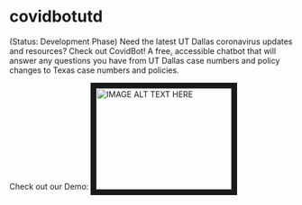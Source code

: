 # covidbotutd
(Status: Development Phase) 
Need the latest UT Dallas coronavirus updates and resources? Check out CovidBot! A free, accessible chatbot that will answer any questions you have from UT Dallas case numbers and policy changes to Texas case numbers and policies. 

Check out our Demo: 
<a href="https://www.youtube.com/watch?v=alvpKbY-MDg" target="_blank"><img src="https://www.youtube.com/watch?v=alvpKbY-MDg.jpg" 
alt="IMAGE ALT TEXT HERE" width="240" height="180" border="10" /></a>
